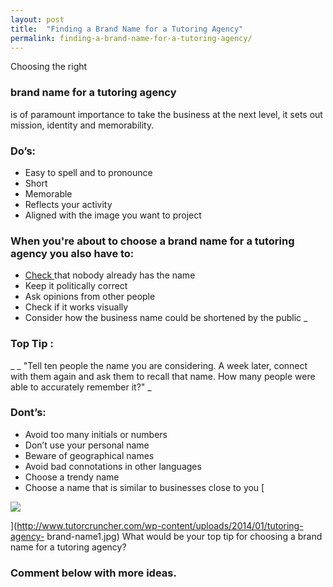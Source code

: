 ```yaml
---
layout: post
title:  "Finding a Brand Name for a Tutoring Agency"
permalink: finding-a-brand-name-for-a-tutoring-agency/
---
```

Choosing the right 

### brand name for a tutoring agency

is of paramount
importance to take the business at the next level, it sets out mission,
identity and memorability. 

### Do’s:

* Easy to spell and to pronounce 
* Short 
* Memorable 
* Reflects your activity 
* Aligned with the image you want to project 

### When you're about to choose a brand name for a tutoring agency you also have to:

* [ Check ](http://wck2.companieshouse.gov.uk//wcframe?name=accessCompanyInfo) that nobody already has the name 
* Keep it politically correct 
* Ask opinions from other people 
* Check if it works visually 
* Consider how the business name could be shortened by the public 
_ 

### Top Tip :

_ _ "Tell ten people the name you are considering. A week
later, connect with them again and ask them to recall that name. How many
people were able to accurately remember it?" _ 

### Dont’s:

* Avoid too many initials or numbers 
* Don’t use your personal name 
* Beware of geographical names 
* Avoid bad connotations in other languages 
* Choose a trendy name 
* Choose a name that is similar to businesses close to you 
[

<div class="img-holder full-width">
   <img src="{{ site.static}}/img/blogs/tutoring-agency-brand-name1.jpg" alt-text="tutoring-agency-brand-name"/>
</div>

](http://www.tutorcruncher.com/wp-content/uploads/2014/01/tutoring-agency-
brand-name1.jpg) What would be your top tip for choosing a brand name for a
tutoring agency? 

### Comment below with more ideas.
